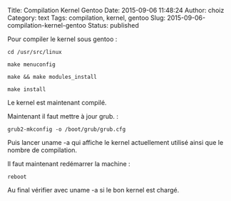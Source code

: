 Title: Compilation Kernel Gentoo
Date: 2015-09-06 11:48:24
Author: choiz
Category: text
Tags: compilation, kernel, gentoo
Slug: 2015-09-06-compilation-kernel-gentoo
Status: published

Pour compiler le kernel sous gentoo :

    cd /usr/src/linux

    make menuconfig

    make && make modules_install

    make install

Le kernel est maintenant compilé.

Maintenant il faut mettre à jour grub. :

    grub2-mkconfig -o /boot/grub/grub.cfg

Puis lancer uname -a qui affiche le kernel actuellement utilisé ainsi
que le nombre de compilation.

Il faut maintenant redémarrer la machine :

    reboot

Au final vérifier avec uname -a si le bon kernel est chargé.
